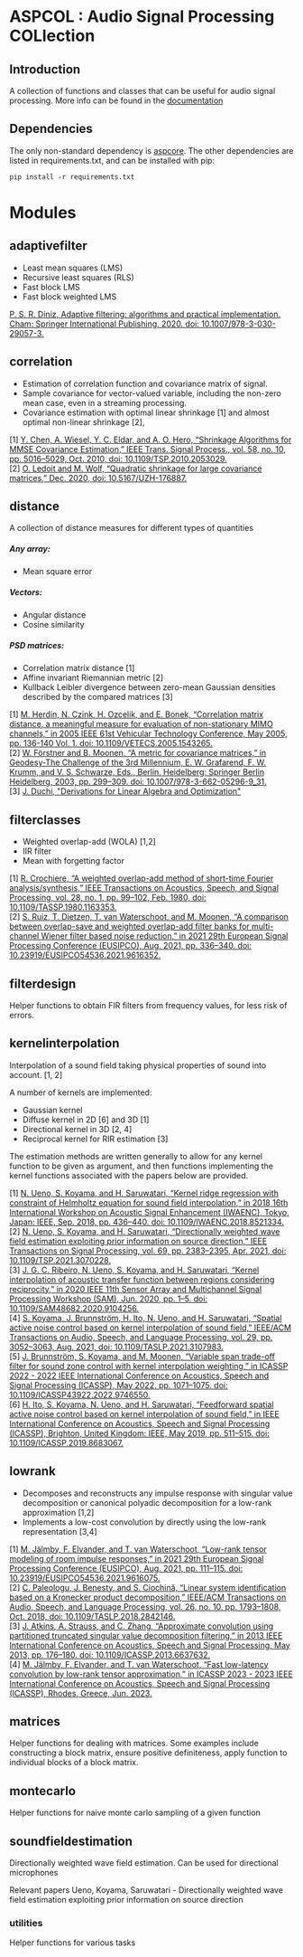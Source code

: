 # ASPCOL : Audio Signal Processing COLlection

## Introduction
A collection of functions and classes that can be useful for audio signal processing. More info can be found in the [documentation](https://sounds-research.github.io/aspcol/)

## Dependencies
The only non-standard dependency is [aspcore](https://github.com/SOUNDS-RESEARCH/aspcore). The other dependencies are listed in requirements.txt, and can be installed with pip:
```
pip install -r requirements.txt
```


# Modules
## adaptivefilter
* Least mean squares (LMS)
* Recursive least squares (RLS)
* Fast block LMS
* Fast block weighted LMS

[P. S. R. Diniz, Adaptive filtering: algorithms and practical implementation. Cham: Springer International Publishing, 2020. doi: 10.1007/978-3-030-29057-3.](https://link.springer.com/book/10.1007/978-3-030-29057-3)  

## correlation
* Estimation of correlation function and covariance matrix of signal.  
* Sample covariance for vector-valued variable, including the non-zero mean case, even in a streaming processing.  
* Covariance estimation with optimal linear shrinkage [1] and almost optimal non-linear shrinkage [2],

[1] [Y. Chen, A. Wiesel, Y. C. Eldar, and A. O. Hero, “Shrinkage Algorithms for MMSE Covariance Estimation,” IEEE Trans. Signal Process., vol. 58, no. 10, pp. 5016–5029, Oct. 2010, doi: 10.1109/TSP.2010.2053029.](doi.org/10.1109/TSP.2010.2053029)  
[2] [O. Ledoit and M. Wolf, “Quadratic shrinkage for large covariance matrices,” Dec. 2020, doi: 10.5167/UZH-176887.](doi.org/10.5167/UZH-176887)  

## distance
A collection of distance measures for different types of quantities

##### Any array:  
* Mean square error
##### Vectors:   
* Angular distance
* Cosine similarity 
##### PSD matrices:  
* Correlation matrix distance [1]
* Affine invariant Riemannian metric [2]
* Kullback Leibler divergence between zero-mean Gaussian densities described by the compared matrices [3]


[1] [M. Herdin, N. Czink, H. Ozcelik, and E. Bonek, “Correlation matrix distance, a meaningful measure for evaluation of non-stationary MIMO channels,” in 2005 IEEE 61st Vehicular Technology Conference, May 2005, pp. 136-140 Vol. 1. doi: 10.1109/VETECS.2005.1543265.](https://doi.org/10.1109/VETECS.2005.1543265)  
[2] [W. Förstner and B. Moonen, “A metric for covariance matrices,” in Geodesy-The Challenge of the 3rd Millennium, E. W. Grafarend, F. W. Krumm, and V. S. Schwarze, Eds., Berlin, Heidelberg: Springer Berlin Heidelberg, 2003, pp. 299–309. doi: 10.1007/978-3-662-05296-9_31.](doi.org/10.1007/978-3-662-05296-9_31)  
[3] [J. Duchi, "Derivations for Linear Algebra and Optimization"](https://web.stanford.edu/~jduchi/projects/general_notes.pdf)  

## filterclasses
* Weighted overlap-add (WOLA) [1,2]
* IIR filter
* Mean with forgetting factor

[1] [R. Crochiere, “A weighted overlap-add method of short-time Fourier analysis/synthesis,” IEEE Transactions on Acoustics, Speech, and Signal Processing, vol. 28, no. 1, pp. 99–102, Feb. 1980, doi: 10.1109/TASSP.1980.1163353.](doi.org/10.1109/TASSP.1980.1163353)  
[2] [S. Ruiz, T. Dietzen, T. van Waterschoot, and M. Moonen, “A comparison between overlap-save and weighted overlap-add filter banks for multi-channel Wiener filter based noise reduction,” in 2021 29th European Signal Processing Conference (EUSIPCO), Aug. 2021, pp. 336–340. doi: 10.23919/EUSIPCO54536.2021.9616352.](doi.org/10.23919/EUSIPCO54536.2021.9616352)  


## filterdesign
Helper functions to obtain FIR filters from frequency values, for less risk of errors. 


## kernelinterpolation
Interpolation of a sound field taking physical properties of sound into account. [1, 2]

A number of kernels are implemented:
* Gaussian kernel
* Diffuse kernel in 2D [6] and 3D [1]
* Directional kernel in 3D [2, 4]
* Reciprocal kernel for RIR estimation [3]

The estimation methods are written generally to allow for any kernel function to be given as argument, and then functions implementing the kernel functions associated with the papers below are provided. 

[1] [N. Ueno, S. Koyama, and H. Saruwatari, “Kernel ridge regression with constraint of Helmholtz equation for sound field interpolation,” in 2018 16th International Workshop on Acoustic Signal Enhancement (IWAENC), Tokyo, Japan: IEEE, Sep. 2018, pp. 436–440. doi: 10.1109/IWAENC.2018.8521334.](doi.org/10.1109/IWAENC.2018.8521334)  
[2] [N. Ueno, S. Koyama, and H. Saruwatari, “Directionally weighted wave field estimation exploiting prior information on source direction,” IEEE Transactions on Signal Processing, vol. 69, pp. 2383–2395, Apr. 2021, doi: 10.1109/TSP.2021.3070228.](doi.org/10.1109/TSP.2021.3070228)  
[3] [J. G. C. Ribeiro, N. Ueno, S. Koyama, and H. Saruwatari, “Kernel interpolation of acoustic transfer function between regions considering reciprocity,” in 2020 IEEE 11th Sensor Array and Multichannel Signal Processing Workshop (SAM), Jun. 2020, pp. 1–5. doi: 10.1109/SAM48682.2020.9104256.](doi.org/10.1109/SAM48682.2020.9104256)  
[4] [S. Koyama, J. Brunnström, H. Ito, N. Ueno, and H. Saruwatari, “Spatial active noise control based on kernel interpolation of sound field,” IEEE/ACM Transactions on Audio, Speech, and Language Processing, vol. 29, pp. 3052–3063, Aug. 2021, doi: 10.1109/TASLP.2021.3107983.](doi.org/10.1109/TASLP.2021.3107983)  
[5] [J. Brunnström, S. Koyama, and M. Moonen, “Variable span trade-off filter for sound zone control with kernel interpolation weighting,” in ICASSP 2022 - 2022 IEEE International Conference on Acoustics, Speech and Signal Processing (ICASSP), May 2022, pp. 1071–1075. doi: 10.1109/ICASSP43922.2022.9746550.](doi.org/10.1109/ICASSP43922.2022.9746550)  
[6] [H. Ito, S. Koyama, N. Ueno, and H. Saruwatari, “Feedforward spatial active noise control based on kernel interpolation of sound field,” in IEEE International Conference on Acoustics, Speech and Signal Processing (ICASSP), Brighton, United Kingdom: IEEE, May 2019, pp. 511–515. doi: 10.1109/ICASSP.2019.8683067.](doi.org/10.1109/ICASSP.2019.8683067)


## lowrank
* Decomposes and reconstructs any impulse response with singular value decomposition or canonical polyadic decomposition for a low-rank approximation [1,2]
* Implements a low-cost convolution by directly using the low-rank representation [3,4]

[1] [M. Jälmby, F. Elvander, and T. van Waterschoot, “Low-rank tensor modeling of room impulse responses,” in 2021 29th European Signal Processing Conference (EUSIPCO), Aug. 2021, pp. 111–115. doi: 10.23919/EUSIPCO54536.2021.9616075.](doi.org/10.23919/EUSIPCO54536.2021.9616075)  
[2] [C. Paleologu, J. Benesty, and S. Ciochină, “Linear system identification based on a Kronecker product decomposition,” IEEE/ACM Transactions on Audio, Speech, and Language Processing, vol. 26, no. 10, pp. 1793–1808, Oct. 2018, doi: 10.1109/TASLP.2018.2842146.](doi.org/10.1109/TASLP.2018.2842146)  
[3] [J. Atkins, A. Strauss, and C. Zhang, “Approximate convolution using partitioned truncated singular value decomposition filtering,” in 2013 IEEE International Conference on Acoustics, Speech and Signal Processing, May 2013, pp. 176–180. doi: 10.1109/ICASSP.2013.6637632.](doi.org/10.1109/ICASSP.2013.6637632)  
[4] [M. Jälmby, F. Elvander, and T. van Waterschoot, “Fast low-latency convolution by low-rank tensor approximation,” in ICASSP 2023 - 2023 IEEE International Conference on Acoustics, Speech and Signal Processing (ICASSP), Rhodes, Greece, Jun. 2023.](doi.org/10.1109/ICASSP49357.2023.10095908)  


## matrices
Helper functions for dealing with matrices. Some examples include constructing a block matrix, ensure positive definiteness, apply function to individual blocks of a block matrix. 

## montecarlo
Helper functions for naive monte carlo sampling of a given function

## soundfieldestimation
Directionally weighted wave field estimation. Can be used for directional microphones

Relevant papers
Ueno, Koyama, Saruwatari - Directionally weighted wave field estimation exploiting prior information on source direction
### utilities
Helper functions for various tasks
